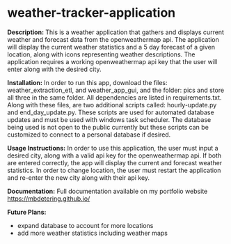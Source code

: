 # weather-tracker-application

**Description:** This is a weather application that gathers and displays current weather and forecast data from the openweathermap api. The application will display the current weather statistics and a 5 day forecast of a given location, along with icons representing weather descriptions. The application requires a working openweathermap api key that the user will enter along with the desired city.

**Installation:** In order to run this app, download the files: weather_extraction_etl, and weather_app_gui, and the folder: pics and store all three in the same folder.  All dependencies are listed in requirements.txt. Along with these files, are two additional scripts called: hourly-update.py and end_day_update.py. These scripts are used for automated database updates and must be used with windows task scheduler. The database being used is not open to the public currently but these scripts can be customized to connect to a personal database if desired. 

**Usage Instructions:** In order to use this application, the user must input a desired city, along with a valid api key for the openweathermap api. If both are entered correctly, the app will display the current and forecast weather statistics. In order to change location, the user must restart the application and re-enter the new city along with their api key.

**Documentation:** Full documentation available on my portfolio website  https://mbdetering.github.io/

**Future Plans:** 
- expand database to account for more locations
- add more weather statistics including weather maps

